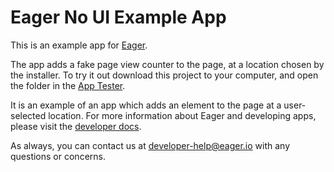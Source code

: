 # Eager No UI Example App

This is an example app for [Eager](https://eager.io).

The app adds a fake page view counter to the page, at a location chosen by
the installer.  To try it out download this project to your computer, and open the folder
in the [App Tester](https://eager.io/developer/app-tester).

It is an example of an app which adds an element to the page at a user-selected location.
For more information about Eager and developing
apps, please visit the [developer docs](https://eager.io/developer/docs).

As always, you can contact us at [developer-help@eager.io](mailto:developer-help@eager.io)
with any questions or concerns.
